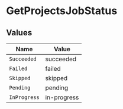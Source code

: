 # GetProjectsJobStatus


## Values

| Name         | Value        |
| ------------ | ------------ |
| `Succeeded`  | succeeded    |
| `Failed`     | failed       |
| `Skipped`    | skipped      |
| `Pending`    | pending      |
| `InProgress` | in-progress  |
